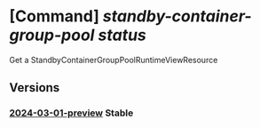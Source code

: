 # [Command] _standby-container-group-pool status_

Get a StandbyContainerGroupPoolRuntimeViewResource

## Versions

### [2024-03-01-preview](/Resources/mgmt-plane/L3N1YnNjcmlwdGlvbnMve30vcmVzb3VyY2Vncm91cHMve30vcHJvdmlkZXJzL21pY3Jvc29mdC5zdGFuZGJ5cG9vbC9zdGFuZGJ5Y29udGFpbmVyZ3JvdXBwb29scy97fS9ydW50aW1ldmlld3Mve30=/2024-03-01-preview.xml) **Stable**

<!-- mgmt-plane /subscriptions/{}/resourcegroups/{}/providers/microsoft.standbypool/standbycontainergrouppools/{}/runtimeviews/{} 2024-03-01-preview -->
